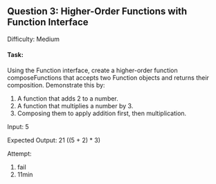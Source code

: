 ## Question 3: Higher-Order Functions with Function Interface
Difficulty: Medium
#### Task:
Using the Function interface, create a higher-order function composeFunctions that accepts two Function objects and returns their composition. Demonstrate this by:

1. A function that adds 2 to a number.
2. A function that multiplies a number by 3.
3. Composing them to apply addition first, then multiplication.

Input: 5

Expected Output: 21 ((5 + 2) * 3)

Attempt:
1. fail
2. 11min